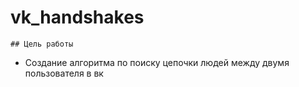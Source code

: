 # vk_handshakes

`## Цель работы`
- Создание алгоритма по поиску цепочки людей между двумя пользователя в вк
